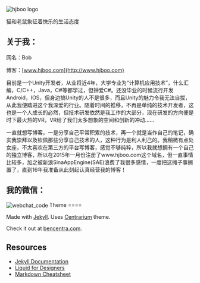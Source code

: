 ![hjboo logo](http://hjboo.github.io/assets/images/personal_image.jpg)


猫和老鼠象征着快乐的生活态度


## 关于我：

网名：Bob

博客：[www.hjboo.com](http://www.hjboo.com)

目前是一个Unity开发者，从业将近4年，大学专业为“计算机应用技术”，什么汇编，C/C++，Java，C#等都学过，但钟爱C#。还没毕业的时候流行开发Android，IOS，但身边搞Unity的人不是很多，而且Unity的魅力令我无法自拔，从此我便踏进这个我深爱的行业。随着时间的推移，不再是单纯的技术开发者，这也是一个人成长的必然，但技术研发依然是我工作的大部分，现在研发的方向便是时下最火热的VR，VR给了我们太多想象的空间和创新的冲动……<br>

一直就想写博客，一是分享自己平常积累的技术，再一个就是当作自己的笔记，确实我崇拜以及钦佩那些分享自己技术的人，这种行为是利人利己的。我稍微有点处女座，不太喜欢在第三方的平台写博客，感觉不够纯粹，所以我就想拥有一个自己的独立博客，所以在2015年一月份注册了www.hjboo.com这个域名，但一直事情比较多，加之被新浪SinaAppEngine(SAE)浪费了我很多感情，一度把这摊子事搁置了，直到16年我准备从此刻起认真经营我的博客！

## 我的微信：
<img src="http://www.hjboo.com/assets/images/webchat_code.jpg" alt="webchat_code" class="profile" align="center">
Theme
====

Made with [Jekyll](http://jekyllrb.com/). Uses [Centrarium](https://github.com/bencentra/centrarium) theme.

Check it out at [bencentra.com](http://bencentra.com/).

Resources
---------

* [Jekyll Documentation](http://jekyllrb.com/docs/home/)
* [Liquid for Designers](https://github.com/Shopify/liquid/wiki/Liquid-for-Designers)
* [Markdown Cheatsheet](https://github.com/adam-p/markdown-here/wiki/Markdown-Cheatsheet)
